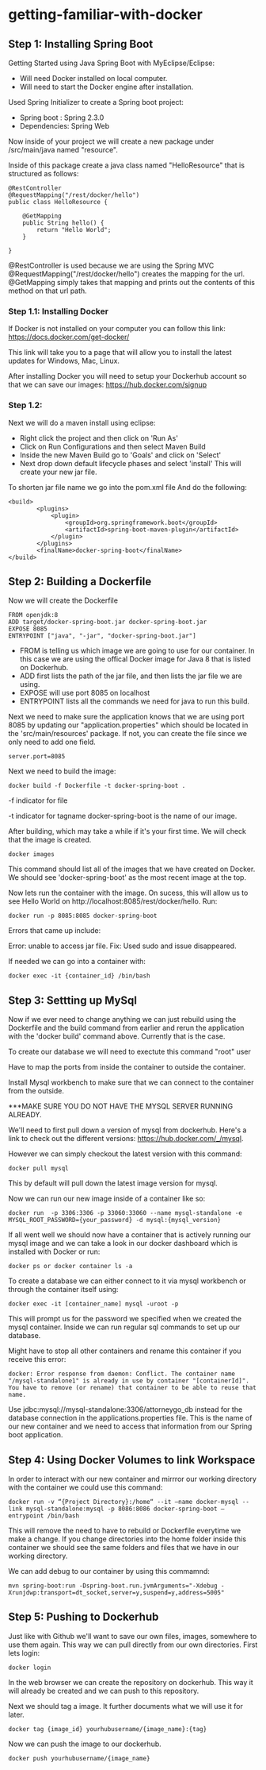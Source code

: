 # getting-familiar-with-docker

## Step 1: Installing Spring Boot

Getting Started using Java Spring Boot with MyEclipse/Eclipse:

- Will need Docker installed on local computer.
- Will need to start the Docker engine after installation.

Used Spring Initializer to create a Spring boot project:

- Spring boot : Spring 2.3.0
- Dependencies: Spring Web

Now inside of your project we will create a new package under /src/main/java named "resource". 

Inside of this package create a java class named "HelloResource" that is structured as follows:

```
@RestController
@RequestMapping("/rest/docker/hello")
public class HelloResource {
	
	@GetMapping
	public String hello() {
		return "Hello World";
	}

}
```
@RestController is used because we are using the Spring MVC
@RequestMapping("/rest/docker/hello") creates the mapping for the url.
@GetMapping simply takes that mapping and prints out the contents of this method on that url path.


### Step 1.1: Installing Docker 
If Docker is not installed on your computer you can follow this link: https://docs.docker.com/get-docker/

This link will take you to a page that will allow you to install the latest updates for Windows, Mac, Linux. 

After installing Docker you will need to setup your Dockerhub account so that we can save our images: https://hub.docker.com/signup


### Step 1.2:
Next we will do a maven install using eclipse:
- Right click the project and then click on 'Run As'
- Click on Run Configurations and then select Maven Build
- Inside the new Maven Build go to 'Goals' and click on 'Select'
- Next drop down default lifecycle phases and select 'install'
This will create your new jar file.

To shorten jar file name we go into the pom.xml file
And do the following: 
```
<build>
		<plugins>
			<plugin>
				<groupId>org.springframework.boot</groupId>
				<artifactId>spring-boot-maven-plugin</artifactId>
			</plugin>
		</plugins>
		<finalName>docker-spring-boot</finalName>
</build>
```
## Step 2: Building a Dockerfile
Now we will create the Dockerfile
```
FROM openjdk:8
ADD target/docker-spring-boot.jar docker-spring-boot.jar
EXPOSE 8085
ENTRYPOINT ["java", "-jar", "docker-spring-boot.jar"]
```
- FROM is telling us which image we are going to use for our container. In this case we are using the offical Docker image for Java 8 that is listed on Dockerhub.
- ADD first lists the path of the jar file, and then lists the jar file we are using.
- EXPOSE will use port 8085 on localhost
- ENTRYPOINT lists all the commands we need for java to run this build.

Next we need to make sure the application knows that we are using port 8085 by updating our "application.properties" which should be located in the 'src/main/resources' package. If not, you can create the file since we only need to add one field.
```
server.port=8085
```

Next we need to build the image:

```
docker build -f Dockerfile -t docker-spring-boot .
```
-f indicator for file

-t indicator for tagname
docker-spring-boot is the name of our image.

After building, which may take a while if it's your first time. We will check that the image is created.
```
docker images
```
This command should list all of the images that we have created on Docker. We should see 'docker-spring-boot' as the most recent image at the top.

Now lets run the container with the image. On sucess, this will allow us to see Hello World on http://localhost:8085/rest/docker/hello. 
Run:
```
docker run -p 8085:8085 docker-spring-boot
```
Errors that came up include: 

Error: unable to access jar file.
Fix: Used sudo and issue disappeared. 

If needed we can go into a container with:

```
docker exec -it {container_id} /bin/bash
```

## Step 3: Settting up MySql

Now if we ever need to change anything we can just rebuild using the Dockerfile and the build command from earlier and rerun the application with the 'docker build' command above. Currently that is the case. 

To create our database we will need to exectute this command "root" user

Have to map the ports from inside the container to outside the container.

Install Mysql workbench to make sure that we can connect to the container from the outside.

***MAKE SURE YOU DO NOT HAVE THE MYSQL SERVER RUNNING ALREADY.

We'll need to first pull down a version of mysql from dockerhub. Here's a link to check out the different versions: https://hub.docker.com/_/mysql.

However we can simply checkout the latest version with this command:
```
docker pull mysql
```
This by default will pull down the latest image version for mysql. 

Now we can run our new image inside of a container like so:

```
docker run  -p 3306:3306 -p 33060:33060 --name mysql-standalone -e MYSQL_ROOT_PASSWORD={your_password} -d mysql:{mysql_version}
```
If all went well we should now have a container that is actively running our mysql image and we can take a look in our docker dashboard which is installed with Docker or run:

```
docker ps or docker container ls -a
```
To create a database we can either connect to it via mysql workbench or through the container itself using:
```
docker exec -it [container_name] mysql -uroot -p
```
This will prompt us for the password we specified when we created the mysql container. Inside we can run regular sql commands to set up our database.

Might have to stop all other containers and rename this container if you receive this error:

```
docker: Error response from daemon: Conflict. The container name "/mysql-standalone1" is already in use by container "[containerId]". You have to remove (or rename) that container to be able to reuse that name.
```

Use jdbc:mysql://mysql-standalone:3306/attorneygo_db instead for the database connection in the applications.properties file. This is the name of our new container and we need to access that information from our Spring boot application. 

## Step 4: Using Docker Volumes to link Workspace

In order to interact with our new container and mirrror our working directory with the container we could use this command:
```
docker run -v “{Project Directory}:/home“ --it —name docker-mysql --link mysql-standalone:mysql -p 8086:8086 docker-spring-boot —entrypoint /bin/bash
```

This will remove the need to have to rebuild or Dockerfile everytime we make a change. If you change directories into the home folder inside this container we should see the same folders and files that we have in our working directory. 

We can add debug to our container by using this commamnd:
```
mvn spring-boot:run -Dspring-boot.run.jvmArguments="-Xdebug -Xrunjdwp:transport=dt_socket,server=y,suspend=y,address=5005"
```

## Step 5: Pushing to Dockerhub
Just like with Github we'll want to save our own files, images, somewhere to use them again. This way we can pull directly from our own directories. 
First lets login:

```
docker login
```
In the web browser we can create the repository on dockerhub. This way it will already be created and we can push to this repository.

Next we should tag a image. It further documents what we will use it for later.
```
docker tag {image_id} yourhubusername/{image_name}:{tag}
```
Now we can push the image to our dockerhub.
```
docker push yourhubusername/{image_name}
```
